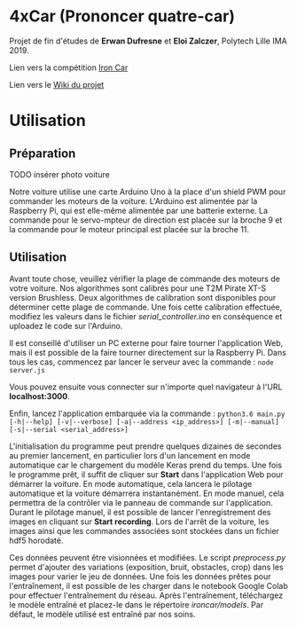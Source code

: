 # 4xCar (Prononcer quatre-car)

Projet de fin d'études de **Erwan Dufresne** et **Eloi Zalczer**, Polytech Lille IMA 2019.

Lien vers la compétition [Iron Car](http://www.ironcar.org/) 

Lien vers le [Wiki du projet](https://projets-ima.plil.fr/mediawiki/index.php/IMA5_2018/2019_P44) 

# Utilisation

## Préparation

TODO insérer photo voiture

Notre voiture utilise une carte Arduino Uno à la place d'un shield PWM pour commander les moteurs de la voiture. L'Arduino est alimentée par la Raspberry Pi, qui est elle-même alimentée par une batterie externe. La commande pour le servo-mpteur de direction est placée sur la broche 9 et la commande pour le moteur principal est placée sur la broche 11. 

## Utilisation

Avant toute chose, veuillez vérifier la plage de commande des moteurs de votre voiture. Nos algorithmes sont calibrés pour une T2M Pirate XT-S version Brushless. Deux algorithmes de calibration sont disponibles pour déterminer cette plage de commande. Une fois cette calibration effectuée, modifiez les valeurs dans le fichier *serial_controller.ino* en conséquence et uploadez le code sur l'Arduino. 

Il est conseillé d'utiliser un PC externe pour faire tourner l'application Web, mais il est possible de la faire tourner directement sur la Raspberry Pi. Dans tous les cas, commencez par lancer le serveur avec la commande : 
`node server.js`

Vous pouvez ensuite vous connecter sur n'importe quel navigateur à l'URL **localhost:3000**.

Enfin, lancez l'application embarquée via la commande : 
`python3.6 main.py [-h|--help] [-v|--verbose] [-a|--address <ip_address>] [-m|--manual] [-s|--serial <serial_address>]`

L'initialisation du programme peut prendre quelques dizaines de secondes au premier lancement, en particulier lors d'un lancement en mode automatique car le chargement du modèle Keras prend du temps. Une fois le programme prêt, il suffit de cliquer sur **Start** dans l'application Web pour démarrer la voiture. En mode automatique, cela lancera le pilotage automatique et la voiture démarrera instantanément. En mode manuel, cela permettra de la contrôler via le panneau de commande sur l'application. Durant le pilotage manuel, il est possible de lancer l'enregistrement des images en cliquant sur **Start recording**. Lors de l'arrêt de la voiture, les images ainsi que les commandes associées sont stockées dans un fichier hdf5 horodaté.

Ces données peuvent être visionnées et modifiées. Le script *preprocess.py* permet d'ajouter des variations (exposition, bruit, obstacles, crop) dans les images pour varier le jeu de données. Une fois les données prêtes pour l'entraînement, il est possible de les charger dans le notebook Google Colab pour effectuer l'entraînement du réseau. Après l'entraînement, téléchargez le modèle entraîné et placez-le dans le répertoire *ironcar/models*. Par défaut, le modèle utilisé est entraîné par nos soins.
